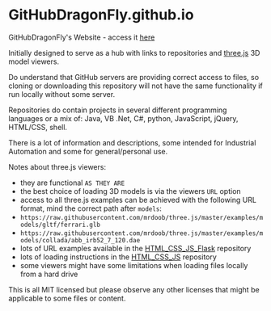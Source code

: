 # GitHubDragonFly.github.io
GitHubDragonFly's Website - access it [here](https://githubdragonfly.github.io)

Initially designed to serve as a hub with links to repositories and [three.js](https://threejs.org) 3D model viewers.

Do understand that GitHub servers are providing correct access to files, so cloning or downloading this repository will not have the same functionality if run locally without some server.

Repositories do contain projects in several different programming languages or a mix of: Java, VB .Net, C#, python, JavaScript, jQuery, HTML/CSS, shell.

There is a lot of information and descriptions, some intended for Industrial Automation and some for general/personal use.

Notes about three.js viewers:
 - they are functional `AS THEY ARE`
 - the best choice of loading 3D models is via the viewers `URL` option
 - access to all three.js examples can be achieved with the following URL format, mind the correct path after `models`:
 - `https://raw.githubusercontent.com/mrdoob/three.js/master/examples/models/gltf/ferrari.glb`
 - `https://raw.githubusercontent.com/mrdoob/three.js/master/examples/models/collada/abb_irb52_7_120.dae`
 - lots of URL examples available in the [HTML_CSS_JS_Flask](https://github.com/GitHubDragonFly/HTML_CSS_JS_Flask) repository
 - lots of loading instructions in the [HTML_CSS_JS](https://github.com/GitHubDragonFly/HTML_CSS_JS) repository
 - some viewers might have some limitations when loading files locally from a hard drive

This is all MIT licensed but please observe any other licenses that might be applicable to some files or content.

